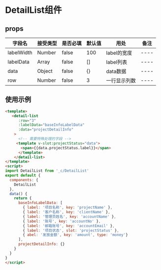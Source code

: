# DetailList组件

## props

| 字段名    | 接受类型  |  是否必填 | 默认值 | 用处  | 备注 |
| --------- | -------- | -------- | ------ | ------  | ---- |
| labelWidth| Number   | false    |  100   | label的宽度| ----|
| labelData | Array    | false    |  []    | label列表  | ----|
| data      | Object   | false    |  {}    | data数据   | ----|
| row       | Number   | false    |  3     | 一行显示列数| ----|

## 使用示例
```html
<template>
   <detail-list
      :row="3"
      :labelData="baseInfoLabelData"
      :data="projectDetailInfo"
    >
      <!-- 需要特殊处理的字段 -->
     <template v-slot:projectStatus="data">
       <span>{{data.projectStatus.label}}</span>
      </template>
    </detail-list>
</template>
<script>
import DetailList from '_c/DetailList'
export default {
  components: {
    DetailList
  },
  data() {
    return {
      baseInfoLabelData: [
        { label: '项目名称', key: 'projectName' },
        { label: '客户名称', key: 'clientName' },
        { label: '管理员姓名', key: 'accountName' },
        { label: '账号', key: 'accountNo' },
        { label: '邮箱账号', key: 'accountEmail' },
        { label: '项目状态', slot: 'projectStatus' },
        { abel: '发放金额', key: 'amount', type: 'money'}
      ],
      projectDetailInfo: {}
    }
  }
}
</script>
```